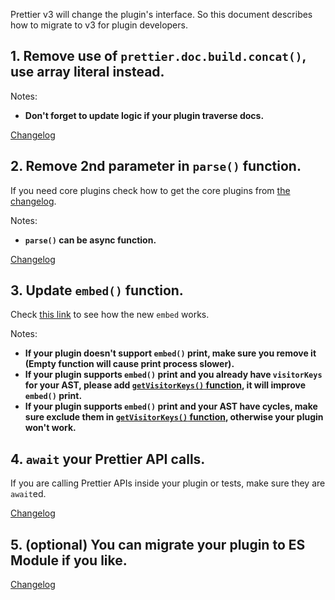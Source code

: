 Prettier v3 will change the plugin's interface.
So this document describes how to migrate to v3 for plugin developers.

## 1. Remove use of `prettier.doc.build.concat()`, use array literal instead.

Notes:

- **Don't forget to update logic if your plugin traverse docs.**

[Changelog](https://prettier.io/blog/2023/07/05/3.0.0.html#update-prettierdoc-13203httpsgithubcomprettierprettierpull13203-14456httpsgithubcomprettierprettierpull14456-by-fiskerhttpsgithubcomfisker)

## 2. Remove 2nd parameter in `parse()` function.

If you need core plugins check how to get the core plugins from [the changelog](https://prettier.io/blog/2023/07/05/3.0.0.html#the-second-argument-parsers-passed-to-parsersparse-has-been-removed-13268httpsgithubcomprettierprettierpull13268-by-fiskerhttpsgithubcomfisker).

Notes:

- **`parse()` can be async function.**

[Changelog](https://prettier.io/blog/2023/07/05/3.0.0.html#the-second-argument-parsers-passed-to-parsersparse-has-been-removed-13268httpsgithubcomprettierprettierpull13268-by-fiskerhttpsgithubcomfisker)

## 3. Update `embed()` function.

Check [this link](https://prettier.io/docs/en/plugins.html#optional-embed) to see how the new `embed` works.

Notes:

- **If your plugin doesn't support `embed()` print, make sure you remove it (Empty function will cause print process slower).**
- **If your plugin supports `embed()` print and you already have `visitorKeys` for your AST, please add [`getVisitorKeys()` function](https://prettier.io/docs/en/plugins.html#optional-getvisitorkeys), it will improve `embed()` print.**
- **If your plugin supports `embed()` print and your AST have cycles, make sure exclude them in [`getVisitorKeys()` function](https://prettier.io/docs/en/plugins.html#optional-getvisitorkeys), otherwise your plugin won't work.**

## 4. `await` your Prettier API calls.

If you are calling Prettier APIs inside your plugin or tests, make sure they are `await`ed.

[Changelog](https://prettier.io/blog/2023/07/05/3.0.0.html#change-public-apis-to-asynchronous-12574httpsgithubcomprettierprettierpull12574-12788httpsgithubcomprettierprettierpull12788-12790httpsgithubcomprettierprettierpull12790-13265httpsgithubcomprettierprettierpull13265-by-fiskerhttpsgithubcomfisker)


## 5. (optional) You can migrate your plugin to ES Module if you like.

[Changelog](https://prettier.io/blog/2023/07/05/3.0.0.html#support-plugins-in-esm-13201httpsgithubcomprettierprettierpull13201-by-fiskerhttpsgithubcomfisker)